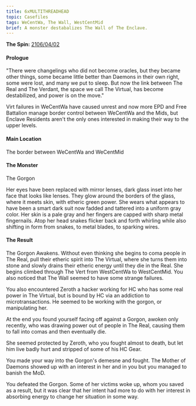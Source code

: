 ```yaml
---
title: 6xMULTITHREADHEAD
topic: Casefiles
tags: WeCentWa, The Wall, WestCentMid
brief: A monster destabalizes The Wall of The Enclave.
---
```


__The Spin:__ [2106/04/02](http://thespin.glitch.me/archive/2108-04-02)

#### Prologue

"There were changelings who did not become oracles, but they became other things, some became little better than Daemons in their own right, some were lost, and many we put to sleep. But now the link between The Real and The Verdant, the space we call The Virtual, has become destabilized, and power is on the move."

Virt failures in WeCentWa have caused unrest and now more EPD and Free Battalion manage border control between WeCentWa and the Mids, but Enclave Residents aren't the only ones interested in making their way to the upper levels. 

#### Main Location

The border between WeCentWa and WeCentMid

#### The Monster

The Gorgon

Her eyes have been replaced with mirror lenses, dark glass inset into her face that looks like lenses. They glow around the borders of the glass, where it meets skin, with etheric green power. She wears what appears to have been a smart dark suit now fadded and tattered into a uniform gray color. Her skin is a pale gray and her fingers are capped with sharp metal fingernails. Atop her head snakes flicker back and forth whirling while also shifting in form from snakes, to metal blades, to sparking wires.

#### The Result

The Gorgon Awakens. Without even thinking she begins to coma people in The Real, pull their etheric spirit into The Virtual, where she turns them into stone and slowly drains their etheric energy until they die in the Real. She begins climbed through The Vert from WestCentWa to WestCentMid. You also noticed that The Wall seemed to have some strange failures. 

You also encountered Zeroth a hacker working for HC who has some real power in The Virtual, but is bound by HC via an addiction to microtransactions. He seemed to be working with the gorgon, or manipulating her. 

At the end you found yourself facing off against a Gorgon, awoken only recently, who was drawing power out of people in The Real, causing them to fall into comas and then eventually die.

She seemed protected by Zeroth, who you fought almost to death, but let him live badly hurt and stripped of some of his HC Gear. 

You made your way into the Gorgon's demesne and fought. The Mother of Daemons showed up with an interest in her and in you but you managed to banish the MoD. 

You defeated the Gorgon. Some of her victims woke up, whom you saved as a result, but it was clear that her intent had more to do with her interest in absorbing energy to change her situation in some way. 